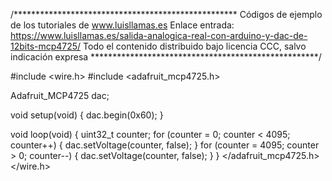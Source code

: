 /***************************************************
Códigos de ejemplo de los tutoriales de www.luisllamas.es
Enlace entrada: https://www.luisllamas.es/salida-analogica-real-con-arduino-y-dac-de-12bits-mcp4725/
Todo el contenido distribuido bajo licencia CCC, salvo indicación expresa
****************************************************/

#include <wire.h>
#include <adafruit_mcp4725.h>

Adafruit_MCP4725 dac;

void setup(void) 
{
  dac.begin(0x60);
}

void loop(void) {
    uint32_t counter;
    for (counter = 0; counter < 4095; counter++)
    {
      dac.setVoltage(counter, false);
    }
    for (counter = 4095; counter > 0; counter--)
    {
      dac.setVoltage(counter, false);
    }
}
</adafruit_mcp4725.h></wire.h>